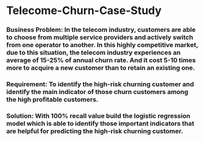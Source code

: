 # Telecome-Churn-Case-Study
### Business Problem: In the telecom industry, customers are able to choose from multiple service providers and actively switch from one operator to another. In this highly competitive market, due to this situation, the telecom industry experiences an average of 15-25% of annual churn rate. And it cost 5-10 times more to acquire a new customer than to retain an existing one.

### Requirement: To identify the high-risk churning customer and identify the main indicator of those churn customers among the high profitable customers.

### Solution: With 100% recall value build the logistic regression model which is able to identify those important indicators that are helpful for predicting the high-risk churning customer.
